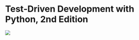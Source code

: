 # Test-Driven Development with Python, 2nd Edition #
![](https://images-na.ssl-images-amazon.com/images/I/91S3NZhUmsL.jpg)
